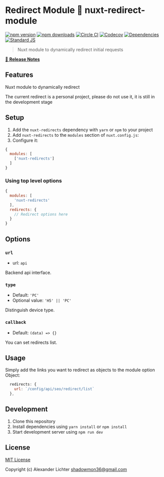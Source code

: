 # Redirect Module 🔀 nuxt-redirect-module

[![npm version][npm-version-src]][npm-version-href]
[![npm downloads][npm-downloads-src]][npm-downloads-href]
[![Circle CI][circle-ci-src]][circle-ci-href]
[![Codecov][codecov-src]][codecov-href]
[![Dependencies][david-dm-src]][david-dm-href]
[![Standard JS][standard-js-src]][standard-js-href]

> Nuxt module to dynamically redirect initial requests

[📖 **Release Notes**](./CHANGELOG.md)

## Features

Nuxt module to dynamically redirect

The current redirect is a personal project, please do not use it, it is still in the development stage

## Setup

1. Add the `nuxt-redirects` dependency with `yarn` or `npm` to your project
2. Add `nuxt-redirects` to the `modules` section of `nuxt.config.js`:
3. Configure it:

```js
{
  modules: [
    ['nuxt-redirects']
  ]
}
```

### Using top level options

```js
{
  modules: [
    'nuxt-redirects'
  ],
  redirects: {
    // Redirect options here
  }
}
```

## Options
### `url`

- url: `api`

Backend api interface.
### `type`

- Default: `'PC'`
- Optional value: `'H5' || 'PC'`

Distinguish device type.

### `callback`

- Default: `(data) => {}`

You can set redirects list.

## Usage

Simply add the links you want to redirect as objects to the module option Object:

```js
  redirects: {
    url: `/config/api/seo/redirect/list`
  },
```

## Development

1. Clone this repository
2. Install dependencies using `yarn install` or `npm install`
3. Start development server using `npm run dev`

## License

[MIT License](./LICENSE)

Copyright (c) Alexander Lichter <shadowmon36@gmail.com>

<!-- Badges -->

[npm-version-src]: https://img.shields.io/npm/dt/nuxt-redirects.svg?style=flat-square
[npm-version-href]: https://npmjs.com/package/nuxt-redirects
[npm-downloads-src]: https://img.shields.io/npm/v/nuxt-redirects/latest.svg?style=flat-square
[npm-downloads-href]: https://npmjs.com/package/nuxt-redirects
[circle-ci-src]: https://img.shields.io/circleci/project/github/ShadowMon/nuxtjs-redirects.svg?style=flat-square
[circle-ci-href]: https://circleci.com/gh/ShadowMon/nuxtjs-redirects
[codecov-src]: https://img.shields.io/codecov/c/github/ShadowMon/nuxtjs-redirects.svg?style=flat-square
[codecov-href]: https://codecov.io/gh/ShadowMon/nuxtjs-redirects
[david-dm-src]: https://david-dm.org/ShadowMon/nuxtjs-redirects/status.svg?style=flat-square
[david-dm-href]: https://david-dm.org/ShadowMon/nuxtjs-redirects
[standard-js-src]: https://img.shields.io/badge/code_style-standard-brightgreen.svg?style=flat-square
[standard-js-href]: https://standardjs.com